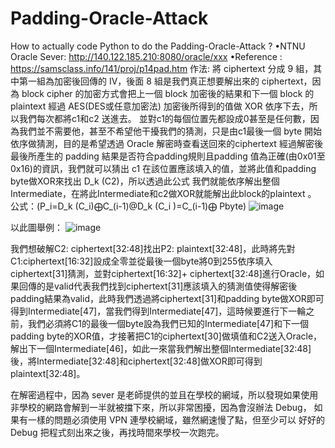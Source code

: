 # Padding-Oracle-Attack
How to actually code Python to do  the Padding-Oracle-Attack ?
•NTNU Oracle Sever: http://140.122.185.210:8080/oracle/xxx 
•Reference : https://samsclass.info/141/proj/p14pad.htm 
作法: 
將 ciphertext 分成 9 組，其中第一組為加密後回傳的 IV，後面 8 組是我們真正想要解出來的 ciphertext，因為 block cipher 的加密方式會把上一個 block 加密後的結果和下一個 block 的 plaintext 經過 AES(DES或任意加密法) 加密後所得到的值做 XOR 依序下去，所以我們每次都將c1和c2 送進去。
並對c1的每個位置先都設成0甚至是任何數，因為我們並不需要他，甚至不希望他干擾我們的猜測，只是由c1最後一個 byte 開始依序做猜測，目的是希望透過 Oracle 解密時查看送回來的ciphertext 經過解密後最後所產生的 padding 結果是否符合padding規則且padding 值為正確(由0x01至0x16)的資訊，我們就可以猜出 c1 在該位置應該填入的值，並將此值和padding byte做XOR來找出 D_k (C2)，所以透過此公式  我們就能依序解出整個Intermediate，在將此Intermediate和c2做XOR就能解出此block的plaintext 。
公式：(P_i=D_k (C_i)⨁C_(i-1)@D_k (C_i )=C_(i-1)⨁ Pbyte)
![image](https://user-images.githubusercontent.com/50870684/115169780-95757f00-a0f1-11eb-91ca-c3d2ea24f389.png)

以此圖舉例：
![image](https://user-images.githubusercontent.com/50870684/115169917-ec7b5400-a0f1-11eb-92d5-edcacc8a938a.png)

我們想破解C2: ciphertext[32:48]找出P2: plaintext[32:48]，此時將先對C1:ciphertext[16:32]設成全零並從最後一個byte將0到255依序填入ciphertext[31]猜測，並對ciphertext[16:32]+ ciphertext[32:48]進行Oracle，如果回傳的是valid代表我們找到ciphertext[31]應該填入的猜測值使得解密後padding結果為valid，此時我們透過將ciphertext[31]和padding byte做XOR即可得到Intermediate[47]，當我們得到Intermediate[47]，這時候要進行下一輪之前，我們必須將C1的最後一個byte設為我們已知的Intermediate[47]和下一個padding byte的XOR值，才接著把C1的ciphertext[30]做填值和C2送入Oracle，解出下一個Intermediate[46]，如此一來當我們解出整個Intermediate[32:48]後，將Intermediate[32:48]和ciphertext[32:48]做XOR即可得到plaintext[32:48]。


在解密過程中，因為 sever 是老師提供的並且在學校的網域，所以發現如果使用非學校的網路會解到一半就被擋下來，所以非常困擾，因為會沒辦法 Debug， 如果有一樣的問題必須使用 VPN 連學校網域，雖然網速慢了點，但至少可以 好好的 Debug 把程式刻出來之後，再找時間來學校一次跑完。
